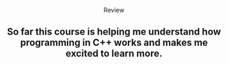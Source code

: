<header>

Review

<h2> So far this course is helping me understand how programming in C++ works and makes me excited to learn more.
